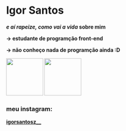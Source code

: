# Igor Santos
<b><em> e aí rapeize, como vai a vida </em></b>
<b> sobre mim <b>

-> estudante de programção front-end 

-> não conheço nada de programção ainda :D


<img src="https://cdn.jsdelivr.net/gh/devicons/devicon/icons/css3/css3-original.svg" height="100"/> <img src="https://cdn.jsdelivr.net/gh/devicons/devicon/icons/html5/html5-original.svg" height="100"/>

### meu instagram:
<a href="https://www.instagram.com/igorsantosz__/"> igorsantosz__ </a>
